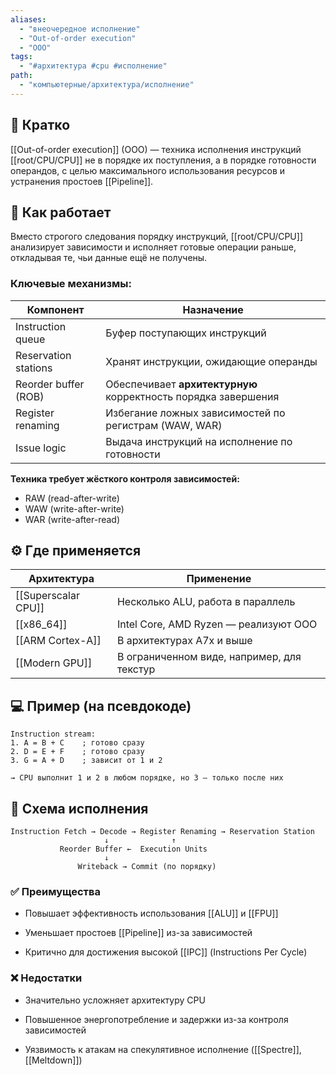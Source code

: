 ```yaml
---
aliases:
  - "внеочередное исполнение"
  - "Out-of-order execution"
  - "OOO"
tags:
  - "#архитектура #cpu #исполнение"
path:
  - "компьютерные/архитектура/исполнение"
---
```


## 📌 Кратко  
[[Out-of-order execution]] (OOO) — техника исполнения инструкций [[root/CPU/CPU]] не в порядке их поступления, а в порядке готовности операндов, с целью максимального использования ресурсов и устранения простоев [[Pipeline]].

## 🧠 Как работает  
Вместо строгого следования порядку инструкций, [[root/CPU/CPU]] анализирует зависимости и исполняет готовые операции раньше, откладывая те, чьи данные ещё не получены.

### Ключевые механизмы:

| Компонент             | Назначение                                 |
|------------------------|--------------------------------------------|
| Instruction queue      | Буфер поступающих инструкций               |
| Reservation stations   | Хранят инструкции, ожидающие операнды     |
| Reorder buffer (ROB)   | Обеспечивает **архитектурную** корректность порядка завершения |
| Register renaming      | Избегание ложных зависимостей по регистрам (WAW, WAR) |
| Issue logic            | Выдача инструкций на исполнение по готовности |

**Техника требует жёсткого контроля зависимостей:**  
- RAW (read-after-write)  
- WAW (write-after-write)  
- WAR (write-after-read)  

## ⚙️ Где применяется

| Архитектура            | Применение                                |
|------------------------|-------------------------------------------|
| [[Superscalar CPU]]    | Несколько ALU, работа в параллель         |
| [[x86_64]]             | Intel Core, AMD Ryzen — реализуют OOO     |
| [[ARM Cortex-A]]       | В архитектурах A7x и выше                 |
| [[Modern GPU]]         | В ограниченном виде, например, для текстур |

## 💻 Пример (на псевдокоде)

```text
Instruction stream:
1. A = B + C    ; готово сразу
2. D = E + F    ; готово сразу
3. G = A + D    ; зависит от 1 и 2

→ CPU выполнит 1 и 2 в любом порядке, но 3 — только после них
````

## 📐 Схема исполнения

```
Instruction Fetch → Decode → Register Renaming → Reservation Station
                     ↓              ↑
           Reorder Buffer ←  Execution Units
                     ↓
               Writeback → Commit (по порядку)
```

### ✅ Преимущества

- Повышает эффективность использования [[ALU]] и [[FPU]]
    
- Уменьшает простоев [[Pipeline]] из-за зависимостей
    
- Критично для достижения высокой [[IPC]] (Instructions Per Cycle)
    

### ❌ Недостатки

- Значительно усложняет архитектуру CPU
    
- Повышенное энергопотребление и задержки из-за контроля зависимостей
    
- Уязвимость к атакам на спекулятивное исполнение ([[Spectre]], [[Meltdown]])